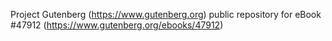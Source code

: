 Project Gutenberg (https://www.gutenberg.org) public repository for eBook #47912 (https://www.gutenberg.org/ebooks/47912)
